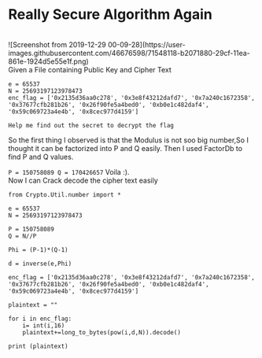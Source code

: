 <h1>Really Secure Algorithm Again</h1><br/>
![Screenshot from 2019-12-29 00-09-28](https://user-images.githubusercontent.com/46676598/71548118-b2071880-29cf-11ea-861e-1924d5e55e1f.png)

<br/>
Given a File containing Public Key and Cipher Text

```
e = 65537
N = 25693197123978473
enc_flag = ['0x2135d36aa0c278', '0x3e8f43212dafd7', '0x7a240c1672358', '0x37677cfb281b26', '0x26f90fe5a4bed0', '0xb0e1c482daf4', '0x59c069723a4e4b', '0x8cec977d4159']

Help me find out the secret to decrypt the flag
```
So the first thing I observed is that the Modulus is not soo big number,So I thought it can be factorized into P and Q easily.
Then I used FactorDb to find P and Q values.

`
P = 150758089
Q = 170426657
`
Voila :).<br/>
Now I can Crack decode the cipher text easily

```
from Crypto.Util.number import *

e = 65537
N = 25693197123978473

P = 150758089
Q = N//P

Phi = (P-1)*(Q-1)

d = inverse(e,Phi)

enc_flag = ['0x2135d36aa0c278', '0x3e8f43212dafd7', '0x7a240c1672358', '0x37677cfb281b26', '0x26f90fe5a4bed0', '0xb0e1c482daf4', '0x59c069723a4e4b', '0x8cec977d4159']

plaintext = ""

for i in enc_flag:
	i= int(i,16)
	plaintext+=long_to_bytes(pow(i,d,N)).decode()

print (plaintext)

```
